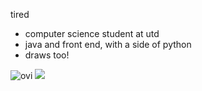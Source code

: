 tired

- computer science student at utd
- java and front end, with a side of python
- draws too!
<img src="https://github-readme-stats.vercel.app/api/top-langs?username=raspberryhelp&show_icons=true&locale=en&layout=compact&theme=chartreuse-dark" alt="ovi" />
<img src="http://estruyf-github.azurewebsites.net/api/VisitorHit?user=raspberryhelp&repo=raspberryhelp&countColorcountColor&countColor=%237B1E7B"/>
